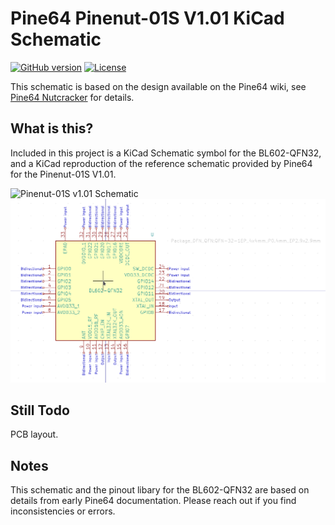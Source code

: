 # Pine64 Pinenut-01S V1.01 KiCad Schematic

[![GitHub version](https://img.shields.io/github/release-pre/jeffalyanak/Pinenut-01S-KiCad.svg)](https://github.com/jeffalyanak/Pinenut-01S-KiCad/releases/latest)
[![License](https://img.shields.io/github/license/jeffalyanak/Pinenut-01S-KiCad.svg)](https://github.com/jeffalyanak/Pinenut-01S-KiCad/blob/development/LICENSE.txt)


This schematic is based on the design available on the Pine64 wiki, see [Pine64 Nutcracker](https://wiki.pine64.org/wiki/Nutcracker#Datasheets_for_components_and_peripherals) for details.

## What is this?

Included in this project is a KiCad Schematic symbol for the BL602-QFN32, and a KiCad reproduction of the reference schematic provided by Pine64 for the Pinenut-01S V1.01.

![Pinenut-01S v1.01 Schematic](img/pinebut-01s.png?raw=true "Pinenut-01S v1.01")
![BL602 QFP32 Schematic Symbol](img/bl602.png?raw=true "BL602 QFP32")

## Still Todo

PCB layout.

## Notes

This schematic and the pinout libary for the BL602-QFN32 are based on details from early Pine64 documentation. Please reach out if you find inconsistencies or errors.